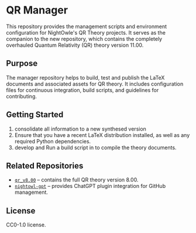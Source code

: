 # QR Manager

This repository provides the management scripts and environment configuration for NightOwle's QR Theory projects. It serves as the companion to the new repository, which contains the completely overhauled Quantum Relativity (QR) theory version 11.00.

## Purpose

The manager repository helps to build, test and publish the LaTeX documents and associated assets for QR theory. It includes configuration files for continuous integration, build scripts, and guidelines for contributing.

## Getting Started
1. consolidate all information to a new synthesed version
2. Ensure that you have a recent LaTeX distribution installed, as well as any required Python dependencies.
3. develop and Run a build script in to compile the theory documents.

## Related Repositories

- [`qr_v8.00`](https://github.com/nightowle/qr_v8.00) – contains the full QR theory version 8.00.
- [`nightowl-gpt`](https://github.com/nightowle/nightowl-gpt) – provides ChatGPT plugin integration for GitHub management.

## License

CC0-1.0 license.
